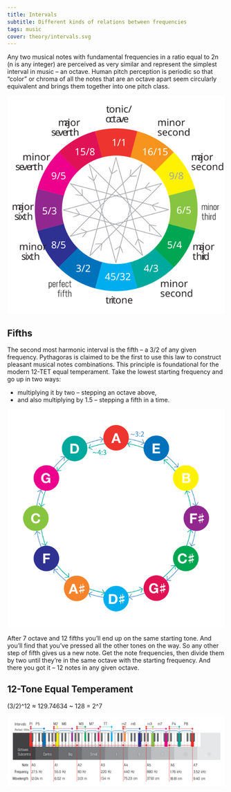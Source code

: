 ```yaml
---
title: Intervals
subtitle: Different kinds of relations between frequencies
tags: music
cover: theory/intervals.svg
---
```


Any two musical notes with fundamental frequencies in a ratio equal to 2n (n is any integer) are perceived as very similar and represent the simplest interval in music – an octave. Human pitch perception is periodic so that “color” or chroma of all the notes that are an octave apart seem circularly equivalent and brings them together into one pitch class.

![](./chromatic.svg)

## Fifths

The second most harmonic interval is the fifth – a 3/2 of any given frequency. Pythagoras is claimed to be the first to use this law to construct pleasant musical notes combinations. This principle is foundational for the modern 12-TET equal temperament. Take the lowest starting frequency and go up in two ways:

- multiplying it by two – stepping an octave above,
- and also multiplying by 1.5 – stepping a fifth in a time.

![](./circle-of-fifths-exp.svg)

After 7 octave and 12 fifths you’ll end up on the same starting tone. And you’ll find that you’ve pressed all the other tones on the way. So any other step of fifth gives us a new note. Get the note frequencies, then divide them by two until they’re in the same octave with the starting frequency. And there you got it – 12 notes in any given octave.

## 12-Tone Equal Temperament

(3/2)^12 ≈ 129.74634 ~ 128 = 2^7


![](./key-intervals.svg)